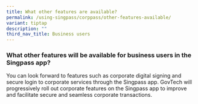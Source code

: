 ```yaml
---
title: What other features are available?
permalink: /using-singpass/corppass/other-features-available/
variant: tiptap
description: ""
third_nav_title: Business users
---
```

<h3>What other features will be available for business users in the Singpass app?</h3>
<p>You can look forward to features such as corporate digital signing and
secure login to corporate services through the Singpass app. GovTech will
progressively roll out corporate features on the Singpass app to improve
and facilitate secure and seamless corporate transactions.</p>